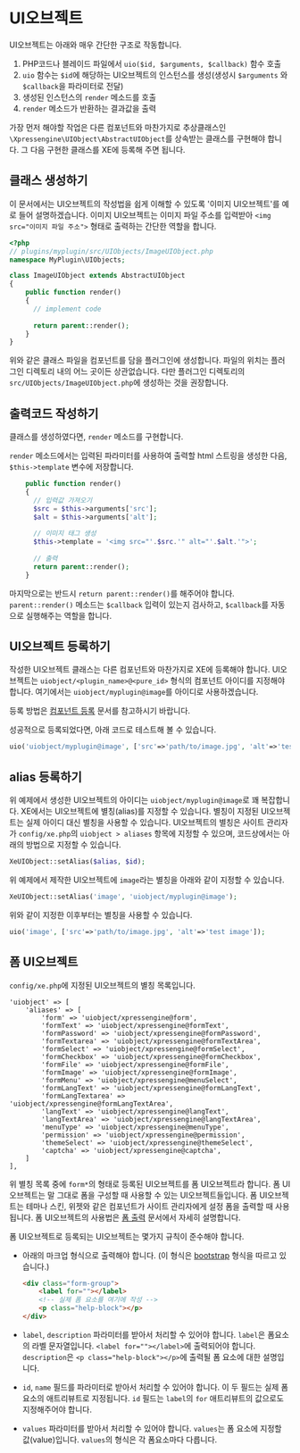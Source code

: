 # UI오브젝트

UI오브젝트는 아래와 매우 간단한 구조로 작동합니다. 

1. PHP코드나 블레이드 파일에서 `uio($id, $arguments, $callback)` 함수 호출
2. `uio` 함수는 `$id`에 해당하는 UI오브젝트의 인스턴스를 생성(생성시 `$arguments` 와 `$callback`을 파라미터로 전달)
3. 생성된 인스턴스의 `render` 메소드를 호출
3. `render` 메소드가 반환하는 결과값을 출력

가장 먼저 해야할 작업은 다른 컴포넌트와 마찬가지로 추상클래스인 `\Xpressengine\UIObject\AbstractUIObject`를 상속받는 클래스를 구현해야 합니다. 그 다음 구현한 클래스를 XE에 등록해 주면 됩니다.

## 클래스 생성하기

이 문서에서는 UI오브젝트의 작성법을 쉽게 이해할 수 있도록 '이미지 UI오브젝트'를 예로 들어 설명하겠습니다. 이미지 UI오브젝트는 이미지 파일 주소를 입력받아 `<img src="이미지 파일 주소">` 형태로 출력하는 간단한 역할을 합니다.

```php
<?php
// plugins/myplugin/src/UIObjects/ImageUIObject.php
namespace MyPlugin\UIObjects;

class ImageUIObject extends AbstractUIObject
{
    public function render()
    {
      // implement code
      
      return parent::render();
    }
}
```

위와 같은 클래스 파일을 컴포넌트를 담을 플러그인에 생성합니다. 파일의 위치는 플러그인 디렉토리 내의 어느 곳이든 상관없습니다. 다만 플러그인 디렉토리의 `src/UIObjects/ImageUIObject.php`에 생성하는 것을 권장합니다. 


## 출력코드 작성하기

클래스를 생성하였다면, `render` 메소드를 구현합니다. 

`render` 메소드에서는 입력된 파라미터를 사용하여 출력할 html 스트링을 생성한 다음, `$this->template` 변수에 저장합니다.

```php
    public function render()
    {
      // 입력값 가져오기
      $src = $this->arguments['src'];
      $alt = $this->arguments['alt'];
      
      // 이미지 태그 생성
      $this->template = '<img src="'.$src.'" alt="'.$alt.'">';
      
      // 출력
      return parent::render();
    }
```

마지막으로는 반드시 `return parent::render()`를 해주어야 합니다. `parent::render()` 메소드는 `$callback` 입력이 있는지 검사하고, `$callback`를 자동으로 실행해주는 역할을 합니다.

## UI오브젝트 등록하기

작성한 UI오브젝트 클래스는 다른 컴포넌트와 마찬가지로 XE에 등록해야 합니다. UI오브젝트는 `uiobject/<plugin_name>@<pure_id>` 형식의 컴포넌트 아이디를 지정해야 합니다. 여기에서는 `uiobject/myplugin@image`를 아이디로 사용하겠습니다.

등록 방법은 [컴포넌트 등록](plugin-component.md) 문서를 참고하시기 바랍니다.

성공적으로 등록되었다면, 아래 코드로 테스트해 볼 수 있습니다.

```php
uio('uiobject/myplugin@image', ['src'=>'path/to/image.jpg', 'alt'=>'test image']);
```


## alias 등록하기

위 예제에서 생성한 UI오브젝트의 아이디는 `uiobject/myplugin@image`로 꽤 복잡합니다. XE에서는 UI오브젝트에 별칭(alias)를 지정할 수 있습니다. 별칭이 지정된 UI오브젝트는 실제 아이디 대신 별칭을 사용할 수 있습니다. UI오브젝트의 별칭은 사이트 관리자가 `config/xe.php`의 `uiobject > aliases` 항목에 지정할 수 있으며, 코드상에서는 아래의 방법으로 지정할 수 있습니다.

```php
XeUIObject::setAlias($alias, $id);
```

위 예제에서 제작한 UI오브젝트에 `image`라는 별칭을 아래와 같이 지정할 수 있습니다.

```php
XeUIObject::setAlias('image', 'uiobject/myplugin@image');
```

위와 같이 지정한 이후부터는 별칭을 사용할 수 있습니다.

```php
uio('image', ['src'=>'path/to/image.jpg', 'alt'=>'test image']);
```


## 폼 UI오브젝트

`config/xe.php`에 지정된 UI오브젝트의 별칭 목록입니다.

```
'uiobject' => [
    'aliases' => [
        'form' => 'uiobject/xpressengine@form',
        'formText' => 'uiobject/xpressengine@formText',
        'formPassword' => 'uiobject/xpressengine@formPassword',
        'formTextarea' => 'uiobject/xpressengine@formTextArea',
        'formSelect' => 'uiobject/xpressengine@formSelect',
        'formCheckbox' => 'uiobject/xpressengine@formCheckbox',
        'formFile' => 'uiobject/xpressengine@formFile',
        'formImage' => 'uiobject/xpressengine@formImage',
        'formMenu' => 'uiobject/xpressengine@menuSelect',
        'formLangText' => 'uiobject/xpressengine@formLangText',
        'formLangTextarea' => 'uiobject/xpressengine@formLangTextArea',
        'langText' => 'uiobject/xpressengine@langText',
        'langTextArea' => 'uiobject/xpressengine@langTextArea',
        'menuType' => 'uiobject/xpressengine@menuType',
        'permission' => 'uiobject/xpressengine@permission',
        'themeSelect' => 'uiobject/xpressengine@themeSelect',
        'captcha' => 'uiobject/xpressengine@captcha',
    ]
],
```

위 별칭 목록 중에 `form*`의 형태로 등록된 UI오브젝트를 폼 UI오브젝트라 합니다. 폼 UI오브젝트는 말 그대로 폼을 구성할 때 사용할 수 있는 UI오브젝트들입니다. 폼 UI오브젝트는 테마나 스킨, 위젯와 같은 컴포넌트가 사이트 관리자에게 설정 폼을 출력할 때 사용됩니다. 폼 UI오브젝트의 사용법은 [폼 출력](service-form.md) 문서에서 자세히 설명합니다.

폼 UI오브젝트로 등록되는 UI오브젝트는 몇가지 규칙이 준수해야 합니다.

- 아래의 마크업 형식으로 출력해야 합니다. (이 형식은 [bootstrap](http://getbootstrap.com/) 형식을 따르고 있습니다.)
  ```html
  <div class="form-group">
      <label for=""></label>
      <!-- 실제 폼 요소를 여기에 작성 -->
      <p class="help-block"></p>
  </div>
  ```

- `label`, `description` 파라미터를 받아서 처리할 수 있어야 합니다. `label`은 폼요소의 라벨 문자열입니다. `<label for=""></label>`에 출력되어야 합니다. `description`은 `<p class="help-block"></p>`에 출력될 폼 요소에 대한 설명입니다. 

- `id`, `name` 필드를 파라미터로 받아서 처리할 수 있어야 합니다. 이 두 필드는 실제 폼 요소의 애트리뷰트로 지정됩니다. `id` 필드는 `label`의 `for` 애트리뷰트의 값으로도 지정해주어야 합니다.

- `values` 파라미터를 받아서 처리할 수 있어야 합니다. `values`는 폼 요소에 지정할 값(value)입니다. `values`의 형식은 각 폼요소마다 다릅니다.







